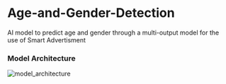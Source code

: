 # Age-and-Gender-Detection
AI model to predict age and gender through a multi-output model for the use of Smart Advertisment <br /> 
### Model Architecture
![model_architecture](https://drive.google.com/uc?export=view&id=1PTHFVAO7Fd7d4urnL5quCiLM_xXczrjm)
